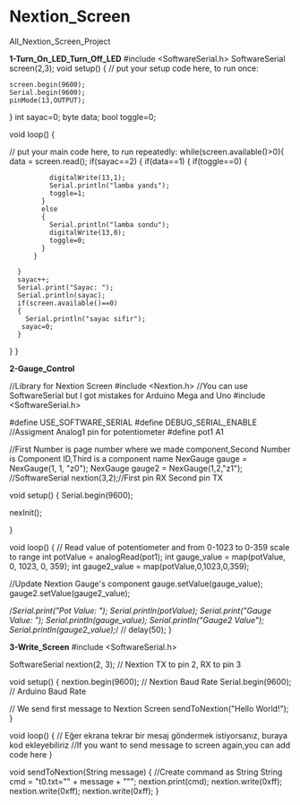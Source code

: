 # Nextion_Screen
All_Nextion_Screen_Project

**1-Turn_On_LED_Turn_Off_LED**
#include <SoftwareSerial.h>
SoftwareSerial screen(2,3);
void setup() {
  // put your setup code here, to run once:

    screen.begin(9600);
    Serial.begin(9600);
    pinMode(13,OUTPUT);

}
int sayac=0;
byte data;
bool toggle=0;

void loop() {
  
  // put your main code here, to run repeatedly:
  while(screen.available()>0){
     data = screen.read();
      if(sayac==2)
      {
          if(data==1)
          {
            if(toggle==0)
            {
              
              digitalWrite(13,1);
              Serial.println("lamba yandı");
              toggle=1;
            }
            else
            {
              Serial.println("lamba sondu");
              digitalWrite(13,0);
              toggle=0;
            }
          }

      }
      sayac++;
      Serial.print("Sayac: ");
      Serial.println(sayac);
      if(screen.available()==0)
      {
        Serial.println("sayac sifir");
       sayac=0;
      }
  } 
}


**2-Gauge_Control**

//Library for Nextion Screen
#include <Nextion.h>
//You can use SoftwareSerial but I got mistakes for Arduino Mega and Uno
#include <SoftwareSerial.h>

#define USE_SOFTWARE_SERIAL
#define DEBUG_SERIAL_ENABLE
//Assigment Analog1 pin for potentiometer
#define pot1 A1


//First Number is page number where we made component,Second Number is Component ID,Third is a component name 
NexGauge gauge = NexGauge(1, 1, "z0");
NexGauge gauge2 = NexGauge(1,2,"z1");
//SoftwareSerial nextion(3,2);//First pin RX Second pin TX  


void setup() {
  Serial.begin(9600);
 
  nexInit();

}

void loop() {
  // Read value of  potentiometer and from 0-1023 to  0-359 scale to range
  int potValue = analogRead(pot1);
  int gauge_value = map(potValue, 0, 1023, 0, 359);
  int gauge2_value = map(potValue,0,1023,0,359);
  
  
  //Update Nextion Gauge's component 
  gauge.setValue(gauge_value);
  gauge2.setValue(gauge2_value);

  /*Serial.print("Pot Value: ");
  Serial.println(potValue);
  Serial.print("Gauge Value: ");
  Serial.println(gauge_value);
  Serial.println("Gauge2 Value");
  Serial.println(gauge2_value);*/
 // delay(50);
}



**3-Write_Screen**
#include <SoftwareSerial.h>

SoftwareSerial nextion(2, 3); // Nextion TX to pin 2, RX to pin 3

void setup() {
  nextion.begin(9600); // Nextion Baud Rate
  Serial.begin(9600); // Arduino Baud Rate

  // We send first message to Nextion Screen 
  sendToNextion("Hello World!");
}

void loop() {
  // Eğer ekrana tekrar bir mesaj göndermek istiyorsanız, buraya kod ekleyebiliriz
  //If you want to send message to screen  again,you can add code here 
}

void sendToNextion(String message) {
  //Create command as String
  String cmd = "t0.txt=\"" + message + "\"";
  nextion.print(cmd);
  nextion.write(0xff);
  nextion.write(0xff);
  nextion.write(0xff);
}


  


